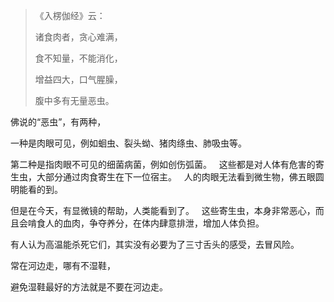> 《入楞伽经》云： 
> 
> 诸食肉者，贪心难满，
> 
> 食不知量，不能消化，
> 
> 增益四大，口气腥臊，
> 
> 腹中多有无量恶虫。

佛说的“恶虫”，有两种，

一种是肉眼可见，例如蛔虫、裂头蚴、猪肉绦虫、肺吸虫等。

第二种是指肉眼不可见的细菌病菌，例如创伤弧菌。
&nbsp;
这些都是对人体有危害的寄生虫，大部分通过肉食寄生在下一位宿主。
&nbsp;
人的肉眼无法看到微生物，佛五眼圆明能看的到。

但是在今天，有显微镜的帮助，人类能看到了。
&nbsp;
这些寄生虫，本身非常恶心，而且会啃食人的血肉，争夺养分，在体内肆意排泄，增加人体负担。

有人认为高温能杀死它们，其实没有必要为了三寸舌头的感受，去冒风险。

常在河边走，哪有不湿鞋，

避免湿鞋最好的方法就是不要在河边走。